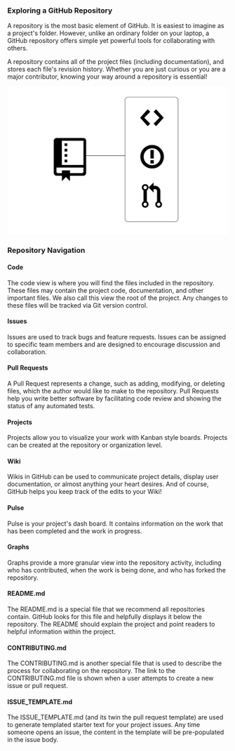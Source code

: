 ### Exploring a GitHub Repository

A repository is the most basic element of GitHub. It is easiest to imagine as a project's folder. However, unlike an ordinary folder on your laptop, a GitHub repository offers simple yet powerful tools for collaborating with others.

A repository contains all of the project files (including documentation), and stores each file's revision history. Whether you are just curious or you are a major contributor, knowing your way around a repository is essential!

![GitHub Repositories](/img/repository-intro.jpg)

### Repository Navigation
#### Code
The code view is where you will find the files included in the repository. These files may contain the project code, documentation, and other important files. We also call this view the root of the project. Any changes to these files will be tracked via Git version control.
#### Issues
Issues are used to track bugs and feature requests. Issues can be assigned to specific team members and are designed to encourage discussion and collaboration.
#### Pull Requests
A Pull Request represents a change, such as adding, modifying, or deleting files, which the author would like to make to the repository. Pull Requests help you write better software by facilitating code review and showing the status of any automated tests.
#### Projects
Projects allow you to visualize your work with Kanban style boards. Projects can be created at the repository or organization level.
#### Wiki
Wikis in GitHub can be used to communicate project details, display user documentation, or almost anything your heart desires. And of course, GitHub helps you keep track of the edits to your Wiki!
#### Pulse
Pulse is your project's dash board. It contains information on the work that has been completed and the work in progress.
#### Graphs
Graphs provide a more granular view into the repository activity, including who has contributed, when the work is being done, and who has forked the repository.
#### README.md
The README.md is a special file that we recommend all repositories contain. GitHub looks for this file and helpfully displays it below the repository. The README should explain the project and point readers to helpful information within the project.
#### CONTRIBUTING.md
The CONTRIBUTING.md is another special file that is used to describe the process for collaborating on the repository. The link to the CONTRIBUTING.md file is shown when a user attempts to create a new issue or pull request.
#### ISSUE_TEMPLATE.md
The ISSUE_TEMPLATE.md (and its twin the pull request template) are used to generate templated starter text for your project issues. Any time someone opens an issue, the content in the template will be pre-populated in the issue body.
